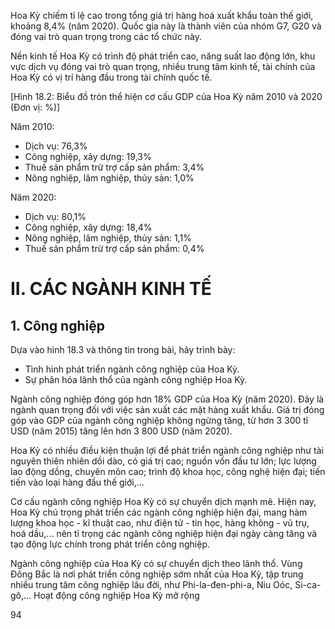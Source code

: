 Hoa Kỳ chiếm tỉ lệ cao trong tổng giá trị hàng hoá xuất khẩu toàn thế giới, khoảng 8,4% (năm 2020). Quốc gia này là thành viên của nhóm G7, G20 và đóng vai trò quan trọng trong các tổ chức này.

Nền kinh tế Hoa Kỳ có trình độ phát triển cao, năng suất lao động lớn, khu vực dịch vụ đóng vai trò quan trọng, nhiều trung tâm kinh tế, tài chính của Hoa Kỳ có vị trí hàng đầu trong tài chính quốc tế.

[Hình 18.2: Biểu đồ tròn thể hiện cơ cấu GDP của Hoa Kỳ năm 2010 và 2020 (Đơn vị: %)]

Năm 2010:
- Dịch vụ: 76,3%
- Công nghiệp, xây dựng: 19,3%
- Thuế sản phẩm trừ trợ cấp sản phẩm: 3,4%
- Nông nghiệp, lâm nghiệp, thủy sản: 1,0%

Năm 2020:
- Dịch vụ: 80,1%
- Công nghiệp, xây dựng: 18,4%
- Nông nghiệp, lâm nghiệp, thủy sản: 1,1%
- Thuế sản phẩm trừ trợ cấp sản phẩm: 0,4%

# II. CÁC NGÀNH KINH TẾ

## 1. Công nghiệp

Dựa vào hình 18.3 và thông tin trong bài, hãy trình bày:
- Tình hình phát triển ngành công nghiệp của Hoa Kỳ.
- Sự phân hóa lãnh thổ của ngành công nghiệp Hoa Kỳ.

Ngành công nghiệp đóng góp hơn 18% GDP của Hoa Kỳ (năm 2020). Đây là ngành quan trọng đối với việc sản xuất các mặt hàng xuất khẩu. Giá trị đóng góp vào GDP của ngành công nghiệp không ngừng tăng, từ hơn 3 300 tỉ USD (năm 2015) tăng lên hơn 3 800 USD (năm 2020).

Hoa Kỳ có nhiều điều kiện thuận lợi để phát triển ngành công nghiệp như tài nguyên thiên nhiên dồi dào, có giá trị cao; nguồn vốn đầu tư lớn; lực lượng lao động dồng, chuyên môn cao; trình độ khoa học, công nghệ hiện đại; tiến tiến vào loại hàng đầu thế giới,...

Cơ cấu ngành công nghiệp Hoa Kỳ có sự chuyển dịch mạnh mẽ. Hiện nay, Hoa Kỳ chú trọng phát triển các ngành công nghiệp hiện đại, mang hàm lượng khoa học - kĩ thuật cao, như điện tử - tin học, hàng không - vũ trụ, hoá dầu,... nên tỉ trọng các ngành công nghiệp hiện đại ngày càng tăng và tạo động lực chính trong phát triển công nghiệp.

Ngành công nghiệp của Hoa Kỳ có sự chuyển dịch theo lãnh thổ. Vùng Đông Bắc là nơi phát triển công nghiệp sớm nhất của Hoa Kỳ, tập trung nhiều trung tâm công nghiệp lâu đời, như Phi-la-đen-phi-a, Niu Oóc, Si-ca-gô,... Hoạt động công nghiệp Hoa Kỳ mở rộng

94